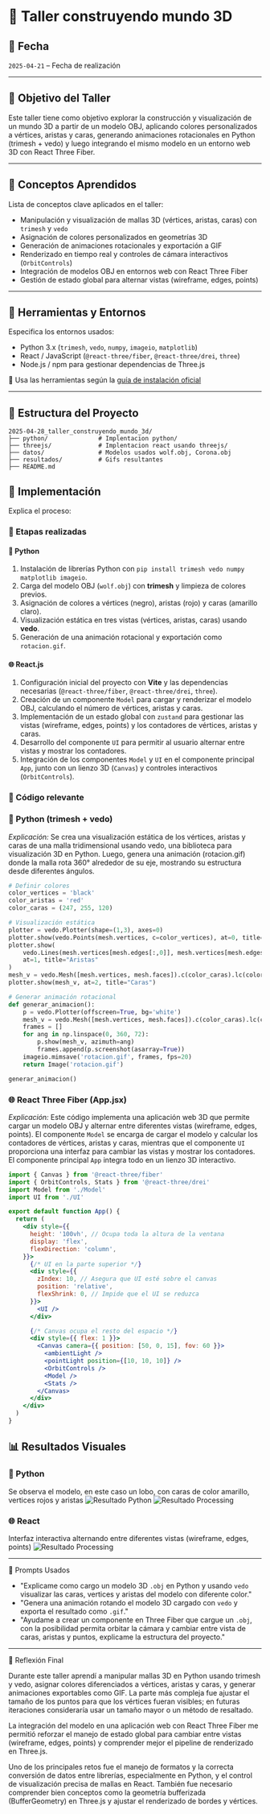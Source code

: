 # 🧪 Taller construyendo mundo 3D

## 📅 Fecha

`2025-04-21` – Fecha de realización

---

## 🎯 Objetivo del Taller

Este taller tiene como objetivo explorar la construcción y visualización de un mundo 3D a partir de un modelo OBJ, aplicando colores personalizados a vértices, aristas y caras, generando animaciones rotacionales en Python (trimesh + vedo) y luego integrando el mismo modelo en un entorno web 3D con React Three Fiber.

---

## 🧠 Conceptos Aprendidos

Lista de conceptos clave aplicados en el taller:

- Manipulación y visualización de mallas 3D (vértices, aristas, caras) con `trimesh` y `vedo`
- Asignación de colores personalizados en geometrías 3D
- Generación de animaciones rotacionales y exportación a GIF
- Renderizado en tiempo real y controles de cámara interactivos (`OrbitControls`)
- Integración de modelos OBJ en entornos web con React Three Fiber
- Gestión de estado global para alternar vistas (wireframe, edges, points)

---

## 🔧 Herramientas y Entornos

Especifica los entornos usados:

- Python 3.x (`trimesh`, `vedo`, `numpy`, `imageio`, `matplotlib`)
- React / JavaScript (`@react-three/fiber`, `@react-three/drei`, `three`)
- Node.js / npm para gestionar dependencias de Three.js

📌 Usa las herramientas según la [guía de instalación oficial](./guia_instalacion_entornos_visual.md)

---

## 📁 Estructura del Proyecto
```
2025-04-28_taller_construyendo_mundo_3d/
├── python/              # Implentacion python/
├── threejs/             # Implentacion react usando threejs/
├── datos/               # Modelos usados wolf.obj, Corona.obj
├── resultados/          # Gifs resultantes
├── README.md
```
## 🧪 Implementación

Explica el proceso:

### 🔹 Etapas realizadas

#### 🐍 Python
1. Instalación de librerías Python con `pip install trimesh vedo numpy matplotlib imageio`.
2. Carga del modelo OBJ (`wolf.obj`) con **trimesh** y limpieza de colores previos.
3. Asignación de colores a vértices (negro), aristas (rojo) y caras (amarillo claro).
4. Visualización estática en tres vistas (vértices, aristas, caras) usando **vedo**.
5. Generación de una animación rotacional y exportación como `rotacion.gif`.

#### 🌐 React.js
1. Configuración inicial del proyecto con **Vite** y las dependencias necesarias (`@react-three/fiber`, `@react-three/drei`, `three`).
2. Creación de un componente `Model` para cargar y renderizar el modelo OBJ, calculando el número de vértices, aristas y caras.
3. Implementación de un estado global con `zustand` para gestionar las vistas (wireframe, edges, points) y los contadores de vértices, aristas y caras.
4. Desarrollo del componente `UI` para permitir al usuario alternar entre vistas y mostrar los contadores.
5. Integración de los componentes `Model` y `UI` en el componente principal `App`, junto con un lienzo 3D (`Canvas`) y controles interactivos (`OrbitControls`).

###  🔹 Código relevante

### 🐍 Python (trimesh + vedo)  
_Explicación:_ Se crea una visualización estática de los vértices, aristas y caras de una malla tridimensional usando vedo, una biblioteca para visualización 3D en Python. Luego, genera una animación (rotacion.gif) donde la malla rota 360° alrededor de su eje, mostrando su estructura desde diferentes ángulos.

```python
# Definir colores
color_vertices = 'black'
color_aristas = 'red'
color_caras = (247, 255, 120)

# Visualización estática
plotter = vedo.Plotter(shape=(1,3), axes=0)
plotter.show(vedo.Points(mesh.vertices, c=color_vertices), at=0, title="Vértices")
plotter.show(
    vedo.Lines(mesh.vertices[mesh.edges[:,0]], mesh.vertices[mesh.edges[:,1]], c=color_aristas),
    at=1, title="Aristas"
)
mesh_v = vedo.Mesh([mesh.vertices, mesh.faces]).c(color_caras).lc(color_aristas)
plotter.show(mesh_v, at=2, title="Caras")

# Generar animación rotacional
def generar_animacion():
    p = vedo.Plotter(offscreen=True, bg='white')
    mesh_v = vedo.Mesh([mesh.vertices, mesh.faces]).c(color_caras).lc(color_aristas)
    frames = []
    for ang in np.linspace(0, 360, 72):
        p.show(mesh_v, azimuth=ang)
        frames.append(p.screenshot(asarray=True))
    imageio.mimsave('rotacion.gif', frames, fps=20)
    return Image('rotacion.gif')

generar_animacion()
```

### 🌐 React Three Fiber (App.jsx)

_Explicación:_ Este código implementa una aplicación web 3D que permite cargar un modelo OBJ y alternar entre diferentes vistas (wireframe, edges, points). El componente `Model` se encarga de cargar el modelo y calcular los contadores de vértices, aristas y caras, mientras que el componente `UI` proporciona una interfaz para cambiar las vistas y mostrar los contadores. El componente principal `App` integra todo en un lienzo 3D interactivo.

```jsx
import { Canvas } from '@react-three/fiber'
import { OrbitControls, Stats } from '@react-three/drei'
import Model from './Model'
import UI from './UI'

export default function App() {
  return (
    <div style={{
      height: '100vh', // Ocupa toda la altura de la ventana
      display: 'flex',
      flexDirection: 'column',
    }}>
      {/* UI en la parte superior */}
      <div style={{
        zIndex: 10, // Asegura que UI esté sobre el canvas
        position: 'relative',
        flexShrink: 0, // Impide que el UI se reduzca
      }}>
        <UI />
      </div>

      {/* Canvas ocupa el resto del espacio */}
      <div style={{ flex: 1 }}>
        <Canvas camera={{ position: [50, 0, 15], fov: 60 }}>
          <ambientLight />
          <pointLight position={[10, 10, 10]} />
          <OrbitControls />
          <Model />
          <Stats />
        </Canvas>
      </div>
    </div>
  )
}
```


## 📊 Resultados Visuales
### 🐍 Python   
Se observa el modelo, en este caso un lobo, con caras de color amarillo, vertices rojos y aristas 
![Resultado Python](resultados/PythonAnimation.gif)
![Resultado Processing](resultados/PythonRotacion.gif)



### 🌐 React  
Interfaz interactiva alternando entre diferentes vistas (wireframe, edges, points)
![Resultado Processing](resultados/ThreejsAnimation.gif)



---

🧩 Prompts Usados

- "Explicame como cargo un modelo 3D `.obj` en Python y usando `vedo` visualizar las caras, vertices y aristas del modelo con diferente color."
- "Genera una animación rotando el modelo 3D cargado con `vedo` y exporta el resultado como `.gif`."
- "Ayudame a crear un componente en Three Fiber que cargue un `.obj`, con la posibilidad permita orbitar la cámara y cambiar entre vista de caras, aristas y puntos, explicame la estructura del proyecto."

---

💬 Reflexión Final  

Durante este taller aprendí a manipular mallas 3D en Python usando trimesh y vedo, asignar colores diferenciados a vértices, aristas y caras, y generar animaciones exportables como GIF. La parte más compleja fue ajustar el tamaño de los puntos para que los vértices fueran visibles; en futuras iteraciones consideraría usar un tamaño mayor o un método de resaltado.

La integración del modelo en una aplicación web con React Three Fiber me permitió reforzar el manejo de estado global para cambiar entre vistas (wireframe, edges, points) y comprender mejor el pipeline de renderizado en Three.js.

Uno de los principales retos fue el manejo de formatos y la correcta conversión de datos entre librerías, especialmente en Python, y el control de visualización precisa de mallas en React. También fue necesario comprender bien conceptos como la geometría bufferizada (BufferGeometry) en Three.js y ajustar el renderizado de bordes y vértices.
